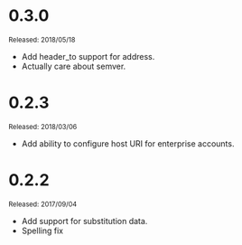 # 0.3.0
<sup>Released: 2018/05/18</sup>

 - Add header_to support for address.
 - Actually care about semver.

# 0.2.3
<sup>Released: 2018/03/06</sup>

  - Add ability to configure host URI for enterprise accounts.

# 0.2.2
<sup>Released: 2017/09/04</sup>

  - Add support for substitution data.
  - Spelling fix